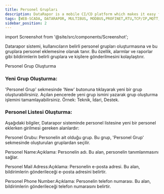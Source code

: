 ```yaml
---
title: Personel Grupları
description: DataRapor is a mobile CI/CD platform which makes it easy for you to manage the lifecycle of your mobile applications.
tags: [WEB-SCADA, DATARAPOR, MULTIBUS, MODBUS,PROFINET,RTU,TCP/IP,MQTT,BACNET,SCADA,VERI TOPLAMA]
sidebar_position: 2
---
```

import Screenshot from '@site/src/components/Screenshot';



Datarapor sistemi, kullanıcıların belirli personel grupları oluşturmasına ve bu gruplara personel eklemesine olanak tanır. Bu özellik, alarmlar ve raporlar gibi bildirimlerin belirli gruplara ve kişilere gönderilmesini kolaylaştırır. 

Personel Grup Oluşturma

### Yeni Grup Oluşturma:
'Personel Grup' sekmesinde 'New' butonuna tıklayarak yeni bir grup oluşturabilirsiniz. Açılan pencerede yeni grup ismini yazarak grup oluşturma işlemini tamamlayabilirsiniz.
Örnek: Teknik, İdari, Destek.

<Screenshot url='/img/person1.png' />

### Personel Listesi Oluşturma:
Aşağıdaki bilgiler, Datarapor sisteminde personel listesine yeni bir personel eklerken girilmesi gereken alanlardır:

<Screenshot url='/img/person2.png' />

Personel Grubu: Personelin ait olduğu grup. Bu grup, 'Personel Grup' sekmesinde oluşturulan gruplardan seçilir.
 

Personel Name:Açıklama: Personelin adı. Bu alan, personelin tanımlanmasını sağlar.
  

Personel Mail Adress:Açıklama: Personelin e-posta adresi. Bu alan, bildirimlerin gönderileceği e-posta adresini belirtir.
 

Personel Phone Number:Açıklama: Personelin telefon numarası. Bu alan, bildirimlerin gönderileceği telefon numarasını belirtir.
 